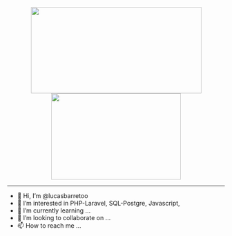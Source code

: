 
<div align="center" >
  <a href="https://github.com/lucasbarretoo/lucasbarretoo">
    <img height="200" width="395px" align="center" src="https://github-readme-stats.vercel.app/api?username=lucasbarretoo&include_all_commits=true&show_icons=true&theme=one_dark_pro" />
  </a>
  <a href="https://github.com/lucasbarretoo/lucasbarretoo">
    <img height="200" width="300px" align="center" src="https://github-readme-stats.vercel.app/api/top-langs/?username=lucasbarretoo&layout=compact&theme=one_dark_pro&count_private=true" />
  </a>
</div>
  
<hr/>

- 👋 Hi, I’m @lucasbarretoo
- 👀 I’m interested in PHP-Laravel, SQL-Postgre, Javascript, 
- 🌱 I’m currently learning ...
- 💞️ I’m looking to collaborate on ...
- 📫 How to reach me ...

<!---
lucasbarretoo/lucasbarretoo is a ✨ special ✨ repository because its `README.md` (this file) appears on your GitHub profile.
You can click the Preview link to take a look at your changes.
--->
